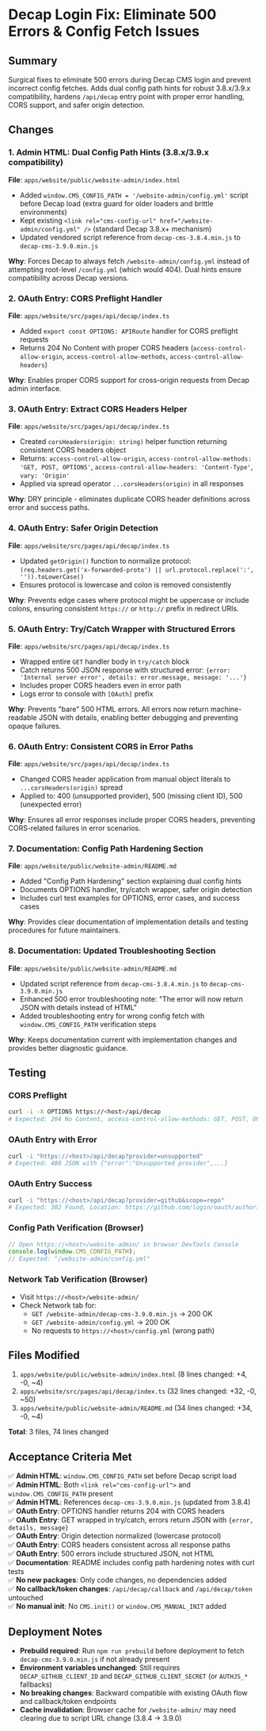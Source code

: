 # Decap Login Fix: Eliminate 500 Errors & Config Fetch Issues

## Summary

Surgical fixes to eliminate 500 errors during Decap CMS login and prevent incorrect config fetches. Adds dual config path hints for robust 3.8.x/3.9.x compatibility, hardens `/api/decap` entry point with proper error handling, CORS support, and safer origin detection.

## Changes

### 1. Admin HTML: Dual Config Path Hints (3.8.x/3.9.x compatibility)
**File**: `apps/website/public/website-admin/index.html`

- Added `window.CMS_CONFIG_PATH = '/website-admin/config.yml'` script before Decap load (extra guard for older loaders and brittle environments)
- Kept existing `<link rel="cms-config-url" href="/website-admin/config.yml" />` (standard Decap 3.8.x+ mechanism)
- Updated vendored script reference from `decap-cms-3.8.4.min.js` to `decap-cms-3.9.0.min.js`

**Why**: Forces Decap to always fetch `/website-admin/config.yml` instead of attempting root-level `/config.yml` (which would 404). Dual hints ensure compatibility across Decap versions.

### 2. OAuth Entry: CORS Preflight Handler
**File**: `apps/website/src/pages/api/decap/index.ts`

- Added `export const OPTIONS: APIRoute` handler for CORS preflight requests
- Returns 204 No Content with proper CORS headers (`access-control-allow-origin`, `access-control-allow-methods`, `access-control-allow-headers`)

**Why**: Enables proper CORS support for cross-origin requests from Decap admin interface.

### 3. OAuth Entry: Extract CORS Headers Helper
**File**: `apps/website/src/pages/api/decap/index.ts`

- Created `corsHeaders(origin: string)` helper function returning consistent CORS headers object
- Returns: `access-control-allow-origin`, `access-control-allow-methods: 'GET, POST, OPTIONS'`, `access-control-allow-headers: 'Content-Type'`, `vary: 'Origin'`
- Applied via spread operator `...corsHeaders(origin)` in all responses

**Why**: DRY principle - eliminates duplicate CORS header definitions across error and success paths.

### 4. OAuth Entry: Safer Origin Detection
**File**: `apps/website/src/pages/api/decap/index.ts`

- Updated `getOrigin()` function to normalize protocol: `(req.headers.get('x-forwarded-proto') || url.protocol.replace(':', '')).toLowerCase()`
- Ensures protocol is lowercase and colon is removed consistently

**Why**: Prevents edge cases where protocol might be uppercase or include colons, ensuring consistent `https://` or `http://` prefix in redirect URIs.

### 5. OAuth Entry: Try/Catch Wrapper with Structured Errors
**File**: `apps/website/src/pages/api/decap/index.ts`

- Wrapped entire `GET` handler body in `try/catch` block
- Catch returns 500 JSON response with structured error: `{error: 'Internal server error', details: error.message, message: '...'}`
- Includes proper CORS headers even in error path
- Logs error to console with `[OAuth]` prefix

**Why**: Prevents "bare" 500 HTML errors. All errors now return machine-readable JSON with details, enabling better debugging and preventing opaque failures.

### 6. OAuth Entry: Consistent CORS in Error Paths
**File**: `apps/website/src/pages/api/decap/index.ts`

- Changed CORS header application from manual object literals to `...corsHeaders(origin)` spread
- Applied to: 400 (unsupported provider), 500 (missing client ID), 500 (unexpected error)

**Why**: Ensures all error responses include proper CORS headers, preventing CORS-related failures in error scenarios.

### 7. Documentation: Config Path Hardening Section
**File**: `apps/website/public/website-admin/README.md`

- Added "Config Path Hardening" section explaining dual config hints
- Documents OPTIONS handler, try/catch wrapper, safer origin detection
- Includes curl test examples for OPTIONS, error cases, and success cases

**Why**: Provides clear documentation of implementation details and testing procedures for future maintainers.

### 8. Documentation: Updated Troubleshooting Section
**File**: `apps/website/public/website-admin/README.md`

- Updated script reference from `decap-cms-3.8.4.min.js` to `decap-cms-3.9.0.min.js`
- Enhanced 500 error troubleshooting note: "The error will now return JSON with details instead of HTML"
- Added troubleshooting entry for wrong config fetch with `window.CMS_CONFIG_PATH` verification steps

**Why**: Keeps documentation current with implementation changes and provides better diagnostic guidance.

## Testing

### CORS Preflight
```bash
curl -i -X OPTIONS https://<host>/api/decap
# Expected: 204 No Content, access-control-allow-methods: GET, POST, OPTIONS
```

### OAuth Entry with Error
```bash
curl -i "https://<host>/api/decap?provider=unsupported"
# Expected: 400 JSON with {"error":"Unsupported provider",...}
```

### OAuth Entry Success
```bash
curl -i "https://<host>/api/decap?provider=github&scope=repo"
# Expected: 302 Found, Location: https://github.com/login/oauth/authorize?...
```

### Config Path Verification (Browser)
```javascript
// Open https://<host>/website-admin/ in browser DevTools Console
console.log(window.CMS_CONFIG_PATH);
// Expected: "/website-admin/config.yml"
```

### Network Tab Verification (Browser)
- Visit `https://<host>/website-admin/`
- Check Network tab for:
  - `GET /website-admin/decap-cms-3.9.0.min.js` → 200 OK
  - `GET /website-admin/config.yml` → 200 OK
  - No requests to `https://<host>/config.yml` (wrong path)

## Files Modified

1. `apps/website/public/website-admin/index.html` (8 lines changed: +4, -0, ~4)
2. `apps/website/src/pages/api/decap/index.ts` (32 lines changed: +32, -0, ~50)
3. `apps/website/public/website-admin/README.md` (34 lines changed: +34, -0, ~4)

**Total**: 3 files, 74 lines changed

## Acceptance Criteria Met

✅ **Admin HTML**: `window.CMS_CONFIG_PATH` set before Decap script load  
✅ **Admin HTML**: Both `<link rel="cms-config-url">` and `window.CMS_CONFIG_PATH` present  
✅ **Admin HTML**: References `decap-cms-3.9.0.min.js` (updated from 3.8.4)  
✅ **OAuth Entry**: OPTIONS handler returns 204 with CORS headers  
✅ **OAuth Entry**: GET wrapped in try/catch, errors return JSON with `{error, details, message}`  
✅ **OAuth Entry**: Origin detection normalized (lowercase protocol)  
✅ **OAuth Entry**: CORS headers consistent across all response paths  
✅ **OAuth Entry**: 500 errors include structured JSON, not HTML  
✅ **Documentation**: README includes config path hardening notes with curl tests  
✅ **No new packages**: Only code changes, no dependencies added  
✅ **No callback/token changes**: `/api/decap/callback` and `/api/decap/token` untouched  
✅ **No manual init**: No `CMS.init()` or `window.CMS_MANUAL_INIT` added  

## Deployment Notes

- **Prebuild required**: Run `npm run prebuild` before deployment to fetch `decap-cms-3.9.0.min.js` if not already present
- **Environment variables unchanged**: Still requires `DECAP_GITHUB_CLIENT_ID` and `DECAP_GITHUB_CLIENT_SECRET` (or `AUTHJS_*` fallbacks)
- **No breaking changes**: Backward compatible with existing OAuth flow and callback/token endpoints
- **Cache invalidation**: Browser cache for `/website-admin/` may need clearing due to script URL change (3.8.4 → 3.9.0)

